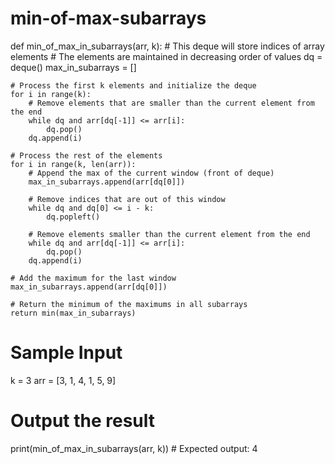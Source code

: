 # min-of-max-subarrays

def min_of_max_in_subarrays(arr, k):
    # This deque will store indices of array elements
    # The elements are maintained in decreasing order of values
    dq = deque()
    max_in_subarrays = []

    # Process the first k elements and initialize the deque
    for i in range(k):
        # Remove elements that are smaller than the current element from the end
        while dq and arr[dq[-1]] <= arr[i]:
            dq.pop()
        dq.append(i)

    # Process the rest of the elements
    for i in range(k, len(arr)):
        # Append the max of the current window (front of deque)
        max_in_subarrays.append(arr[dq[0]])

        # Remove indices that are out of this window
        while dq and dq[0] <= i - k:
            dq.popleft()

        # Remove elements smaller than the current element from the end
        while dq and arr[dq[-1]] <= arr[i]:
            dq.pop()
        dq.append(i)

    # Add the maximum for the last window
    max_in_subarrays.append(arr[dq[0]])

    # Return the minimum of the maximums in all subarrays
    return min(max_in_subarrays)

# Sample Input
k = 3
arr = [3, 1, 4, 1, 5, 9]
# Output the result
print(min_of_max_in_subarrays(arr, k))  # Expected output: 4

